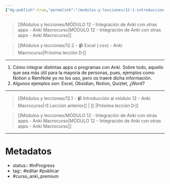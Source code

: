 ```yaml
---
{"dg-publish":true,"permalink":"/modulos-y-lecciones/12-1-introduccion-al-modulo-12-anki-macrocurso/","noteIcon":""}
---
```



> [[Módulos y lecciones/MÓDULO 12 - Integración de Anki con otras apps - Anki Macrocurso\|MÓDULO 12 - Integración de Anki con otras apps - Anki Macrocurso]]

> [[Módulos y lecciones/12.2 - 📹 Excel (.csv) - Anki Macrocurso\|Próxima lección ▷]]

---

1. Cómo integrar distintas apps o programas con Anki. Sobre todo, aquello que sea más útil para la mayoría de personas, pues, ejemplos como Notion o RemNote yo no los uso, pero os traeré dicha información.
2. Algunos ejemplos son: Excel, Obsidian, Notion, Quizlet, ¿Word?

---

> [[Módulos y lecciones/12.1 - 📹 Introducción al módulo 12 - Anki Macrocurso\|◁ Lección anterior]] | [[ \|Próxima lección ▷]]

> [[Módulos y lecciones/MÓDULO 12 - Integración de Anki con otras apps - Anki Macrocurso\|MÓDULO 12 - Integración de Anki con otras apps - Anki Macrocurso]]

---

# Metadatos
- status:: #InProgress  
- tag:: #editar #publicar 
- #curso_anki_premium
